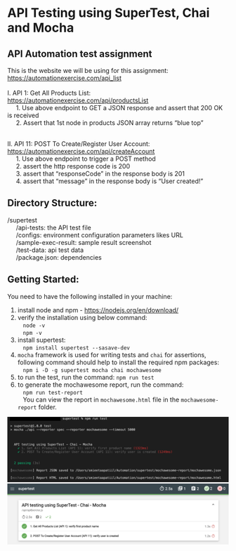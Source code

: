 # API Testing using SuperTest, Chai and Mocha

## API Automation test assignment
This is the website we will be using for this assignment: https://automationexercise.com/api_list
 <br /> <br />
I. API 1: Get All Products List: https://automationexercise.com/api/productsList <br />
&nbsp;&nbsp;&nbsp;&nbsp; 1. Use above endpoint to GET a JSON response and assert that 200 OK is received <br />
&nbsp;&nbsp;&nbsp;&nbsp; 2. Assert that 1st node in products JSON array returns “blue top” <br /> <br />

II. API 11: POST To Create/Register User Account: https://automationexercise.com/api/createAccount <br />
&nbsp;&nbsp;&nbsp;&nbsp; 1. Use above endpoint to trigger a POST method <br />
&nbsp;&nbsp;&nbsp;&nbsp; 2. assert the http response code is 200  <br />
&nbsp;&nbsp;&nbsp;&nbsp; 3. assert that “responseCode” in the response body is 201  <br />
&nbsp;&nbsp;&nbsp;&nbsp; 4. assert that “message” in the response body is “User created!” <br />

## Directory Structure:

/supertest <br />
&nbsp;&nbsp;&nbsp;&nbsp; /api-tests: the API test file <br />
&nbsp;&nbsp;&nbsp;&nbsp; /configs: environment configuration parameters likes URL <br />
&nbsp;&nbsp;&nbsp;&nbsp; /sample-exec-result: sample result screenshot <br />
&nbsp;&nbsp;&nbsp;&nbsp; /test-data: api test data   <br />
&nbsp;&nbsp;&nbsp;&nbsp; /package.json: dependencies <br />

## Getting Started:

You need to have the following installed in your machine:

1. install node and npm - https://nodejs.org/en/download/
2. verify the installation using below command:  <br />
&nbsp;&nbsp; `node -v` <br />
&nbsp;&nbsp; `npm -v`
3. install supertest: <br />
&nbsp;&nbsp; `npm install supertest --sasave-dev` 
4. `mocha` framework is used for writing tests and `chai` for assertions, following command should help to install the required npm packages: <br />
&nbsp;&nbsp; `npm i -D -g supertest mocha chai mochawesome`
5. to run the test, run the command: `npm run test`
6. to generate the mochawesome report, run the command:  <br />
&nbsp;&nbsp; `npm run test-report`  <br />
&nbsp;&nbsp; You can view the report in `mochawesome.html` file in the `mochawesome-report` folder.

<img src="sample-exec-result/test.png"/>

<img src="sample-exec-result/test-report.png"/>
